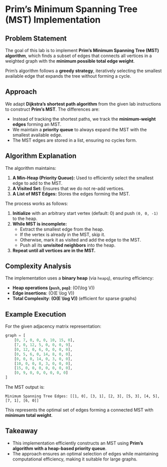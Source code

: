 # Prim’s Minimum Spanning Tree (MST) Implementation

## **Problem Statement**
The goal of this lab is to implement **Prim’s Minimum Spanning Tree (MST) algorithm**, which finds a subset of edges that connects all vertices in a weighted graph with the **minimum possible total edge weight**. 

Prim’s algorithm follows a **greedy strategy**, iteratively selecting the smallest available edge that expands the tree without forming a cycle.

## **Approach**
We adapt **Dijkstra’s shortest path algorithm** from the given lab instructions to construct **Prim’s MST**. The differences are:
- Instead of tracking the shortest paths, we track the **minimum-weight edges** forming an MST.
- We maintain a **priority queue** to always expand the MST with the smallest available edge.
- The MST edges are stored in a list, ensuring no cycles form.

## **Algorithm Explanation**
The algorithm maintains:
1. **A Min-Heap (Priority Queue):** Used to efficiently select the smallest edge to add to the MST.
2. **A Visited Set:** Ensures that we do not re-add vertices.
3. **A List of MST Edges:** Stores the edges forming the MST.

The process works as follows:
1. **Initialize** with an arbitrary start vertex (default: 0) and push `(0, 0, -1)` to the heap.
2. **While MST is incomplete:**
   - Extract the smallest edge from the heap.
   - If the vertex is already in the MST, skip it.
   - Otherwise, mark it as visited and add the edge to the MST.
   - Push all its **unvisited neighbors** into the heap.
3. **Repeat until all vertices are in the MST.**

## **Complexity Analysis**
The implementation uses a **binary heap** (via `heapq`), ensuring efficiency:
- **Heap operations (`push`, `pop`)**: \(O(\log V)\)
- **Edge insertions**: \(O(E \log V)\)
- **Total Complexity**: **\(O(E \log V)\)** (efficient for sparse graphs)

## **Example Execution**
For the given adjacency matrix representation:
```python
graph = [
    [0, 7, 0, 0, 0, 10, 15, 0],
    [7, 0, 12, 5, 0, 0, 0, 9],
    [0, 12, 0, 6, 0, 0, 0, 0],
    [0, 5, 6, 0, 14, 8, 0, 0],
    [0, 0, 0, 14, 0, 3, 0, 0],
    [10, 0, 0, 8, 3, 0, 0, 0],
    [15, 0, 0, 0, 0, 0, 0, 0],
    [0, 9, 0, 0, 0, 0, 0, 0]
]
```
The MST output is:
```
Minimum Spanning Tree Edges: [[1, 0], [3, 1], [2, 3], [5, 3], [4, 5], [7, 1], [6, 0]]
```
This represents the optimal set of edges forming a connected MST with **minimum total weight**.

## **Takeaway**
-   This implementation efficiently constructs an MST using **Prim’s algorithm with a heap-based priority queue**.
-   The approach ensures an optimal selection of edges while maintaining computational efficiency, making it suitable for large graphs.